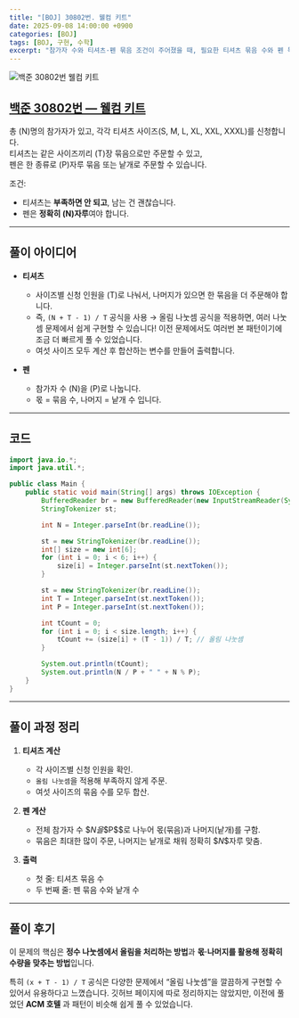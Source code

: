 ```yaml
---
title: "[BOJ] 30802번. 웰컴 키트"
date: 2025-09-08 14:00:00 +0900
categories: [BOJ]
tags: [BOJ, 구현, 수학]
excerpt: "참가자 수와 티셔츠·펜 묶음 조건이 주어졌을 때, 필요한 티셔츠 묶음 수와 펜 묶음·낱개 수를 계산하는 30802번 문제 정리"
---
```


![백준 30802번 웰컴 키트](https://github.com/user-attachments/assets/bd18ea26-81a8-44db-a66a-256ee0c5a6b7)

## [백준 30802번 — 웰컴 키트](https://www.acmicpc.net/problem/30802)

총 \(N\)명의 참가자가 있고,
각각 티셔츠 사이즈(S, M, L, XL, XXL, XXXL)를 신청합니다.  
티셔츠는 같은 사이즈끼리 \(T\)장 묶음으로만 주문할 수 있고,  
펜은 한 종류로 \(P\)자루 묶음 또는 낱개로 주문할 수 있습니다.  

조건:
* 티셔츠는 **부족하면 안 되고**, 남는 건 괜찮습니다.
* 펜은 **정확히 \(N\)자루**여야 합니다.

---

## 풀이 아이디어

* **티셔츠**
  * 사이즈별 신청 인원을 \(T\)로 나눠서, 나머지가 있으면 한 묶음을 더 주문해야 합니다.
  * 즉, `(N + T - 1) / T` 공식을 사용 → 올림 나눗셈 공식을 적용하면, 여러 나눗셈 문제에서 쉽게 구현할 수 있습니다! 이전 문제에서도 여러번 본 패턴이기에 조금 더 빠르게 풀 수 있었습니다.
  * 여섯 사이즈 모두 계산 후 합산하는 변수를 만들어 출력합니다.

* **펜**
  * 참가자 수 \(N\)을 \(P\)로 나눕니다.
  * 몫 = 묶음 수, 나머지 = 낱개 수 입니다.

---

## 코드

```java
import java.io.*;
import java.util.*;

public class Main {
    public static void main(String[] args) throws IOException {
        BufferedReader br = new BufferedReader(new InputStreamReader(System.in));
        StringTokenizer st;

        int N = Integer.parseInt(br.readLine());

        st = new StringTokenizer(br.readLine());
        int[] size = new int[6];
        for (int i = 0; i < 6; i++) {
            size[i] = Integer.parseInt(st.nextToken());
        }

        st = new StringTokenizer(br.readLine());
        int T = Integer.parseInt(st.nextToken());
        int P = Integer.parseInt(st.nextToken());

        int tCount = 0;
        for (int i = 0; i < size.length; i++) {
            tCount += (size[i] + (T - 1)) / T; // 올림 나눗셈
        }

        System.out.println(tCount);
        System.out.println(N / P + " " + N % P);
    }
}
````

---

## 풀이 과정 정리

1. **티셔츠 계산**

   * 각 사이즈별 신청 인원을 확인.
   * `올림 나눗셈`을 적용해 부족하지 않게 주문.
   * 여섯 사이즈의 묶음 수를 모두 합산.

2. **펜 계산**

    * 전체 참가자 수 \$$N$$을 \$$P$$로 나누어 몫(묶음)과 나머지(낱개)를 구함.
    * 묶음은 최대한 많이 주문, 나머지는 낱개로 채워 정확히 \$$N$$자루 맞춤.

3. **출력**

   * 첫 줄: 티셔츠 묶음 수
   * 두 번째 줄: 펜 묶음 수와 낱개 수

---

## 풀이 후기

이 문제의 핵심은 **정수 나눗셈에서 올림을 처리하는 방법**과
**몫·나머지를 활용해 정확히 수량을 맞추는 방법**입니다.

특히 `(x + T - 1) / T` 공식은 다양한 문제에서 “올림 나눗셈”을 깔끔하게 구현할 수 있어서 유용하다고 느꼈습니다.
깃허브 페이지에 따로 정리하지는 않았지만, 이전에 풀었던 **ACM 호텔** 과 패턴이 비슷해 쉽게 풀 수 있었습니다.

